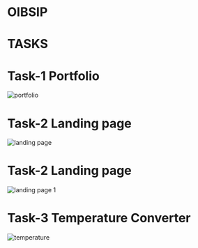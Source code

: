 # OIBSIP
# TASKS
# Task-1 Portfolio
![portfolio](https://github.com/Jyoshna-7/OIBSIP/assets/145099946/0547fc8c-0486-429a-97e4-4de739d1dad7)

# Task-2 Landing page


![landing page](https://github.com/Jyoshna-7/OIBSIP/assets/145099946/52899053-ffc2-4cea-80f1-d6267a3c8309)
# Task-2 Landing page

![landing page 1](https://github.com/Jyoshna-7/OIBSIP/assets/145099946/d506cc04-9181-4b6d-86a6-8c8fa96ddb33)

# Task-3 Temperature Converter

![temperature](https://github.com/Jyoshna-7/OIBSIP/assets/145099946/3027bd26-16ac-4f71-b4b7-0eb10e1a8f3d)
